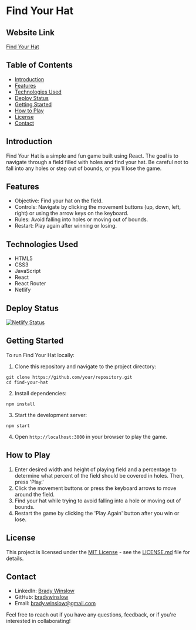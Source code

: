 # Find Your Hat

## Website Link
[Find Your Hat](https://findyourhat.netlify.app/)

## Table of Contents
- [Introduction](#introduction)
- [Features](#features)
- [Technologies Used](#technologies-used)
- [Deploy Status](#deploy-status)
- [Getting Started](#getting-started)
- [How to Play](#how-to-play)
- [License](#license)
- [Contact](#contact)

## Introduction
Find Your Hat is a simple and fun game built using React. The goal is to navigate through a field filled with holes and find your hat. Be careful not to fall into any holes or step out of bounds, or you'll lose the game.

## Features
- Objective: Find your hat on the field.
- Controls: Navigate by clicking the movement buttons (up, down, left, right) or using the arrow keys on the keyboard.
- Rules: Avoid falling into holes or moving out of bounds.
- Restart: Play again after winning or losing.

## Technologies Used
- HTML5
- CSS3
- JavaScript
- React
- React Router
- Netlify

## Deploy Status
[![Netlify Status](https://api.netlify.com/api/v1/badges/9130d3c0-1592-45b0-98cf-d606c7cc17ac/deploy-status)](https://app.netlify.com/sites/findyourhat/deploys)

## Getting Started
To run Find Your Hat locally:
1. Clone this repository and navigate to the project directory:

```
git clone https://github.com/your/repository.git
cd find-your-hat
```

2. Install dependencies:

```
npm install
```

3. Start the development server:

```
npm start
```

4. Open `http://localhost:3000` in your browser to play the game.

## How to Play
1. Enter desired width and height of playing field and a percentage to determine what percent of the field should be covered in holes. Then, press 'Play.'
2. Click the movement buttons or press the keyboard arrows to move around the field.
2. Find your hat while trying to avoid falling into a hole or moving out of bounds.
3. Restart the game by clicking the 'Play Again' button after you win or lose.

## License
This project is licensed under the [MIT License](LICENSE.md) - see the [LICENSE.md](LICENSE.md) file for details.

## Contact
- LinkedIn: [Brady Winslow](https://www.linkedin.com/in/bradywinslow/)
- GitHub: [bradywinslow](https://github.com/bradywinslow)
- Email: brady.winslow@gmail.com

Feel free to reach out if you have any questions, feedback, or if you're interested in collaborating!